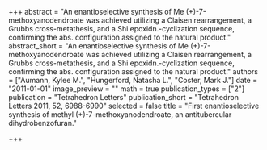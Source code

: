 +++
abstract = "An enantioselective synthesis of Me (+)-7-methoxyanodendroate was achieved utilizing a Claisen rearrangement, a Grubbs cross-metathesis, and a Shi epoxidn.-cyclization sequence, confirming the abs. configuration assigned to the natural product."
abstract_short = "An enantioselective synthesis of Me (+)-7-methoxyanodendroate was achieved utilizing a Claisen rearrangement, a Grubbs cross-metathesis, and a Shi epoxidn.-cyclization sequence, confirming the abs. configuration assigned to the natural product."
authors = ["Aumann, Kylee M.", "Hungerford, Natasha L.", "Coster, Mark J."]
date = "2011-01-01"
image_preview = ""
math = true
publication_types = ["2"]
publication = "Tetrahedron Letters"
publication_short = "Tetrahedron Letters 2011, 52, 6988-6990"
selected = false
title = "First enantioselective synthesis of methyl (+)-7-methoxyanodendroate, an antitubercular dihydrobenzofuran."


+++